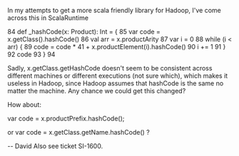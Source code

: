In my attempts to get a more scala friendly library for Hadoop, I've
come across this in ScalaRuntime

84        def _hashCode(x: Product): Int = {
85          var code = x.getClass().hashCode()
86          val arr =  x.productArity
87          var i = 0
88          while (i < arr) {
89            code = code * 41 + x.productElement(i).hashCode()
90            i += 1
91          }
92          code
93        }
94

Sadly, x.getClass.getHashCode doesn't seem to be consistent across
different machines or different executions (not sure which), which
makes it useless in Hadoop, since Hadoop assumes that hashCode is the same no matter the machine. Any chance we could get this changed?

How about:

var code = x.productPrefix.hashCode();

or var code = x.getClass.getName.hashCode() ?

-- David
Also see ticket SI-1600.
